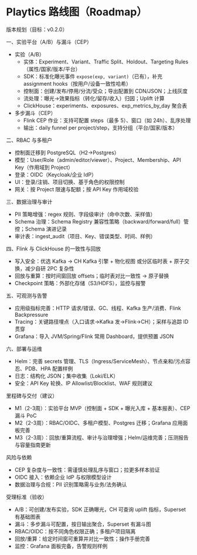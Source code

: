 # Playtics 路线图（Roadmap）

版本规划（目标：v0.2.0）

一、实验平台（A/B）与漏斗（CEP）
- 实验（A/B）
  - 实体：Experiment、Variant、Traffic Split、Holdout、Targeting Rules（属性/国家/版本/平台）
  - SDK：标准化曝光事件 `expose(exp, variant)`（已有），补充 assignment hooks（按用户/设备一致性哈希）
  - 控制面：创建/发布/停用/分流/受众；导出配置到 CDN/JSON；上线灰度
  - 流处理：曝光→效果指标（转化/留存/收入）归因；Uplift 计算
  - ClickHouse：experiments、exposures、exp_metrics_by_day 聚合表
- 多步漏斗（CEP）
  - Flink CEP 作业：支持可配置 steps（最多 5）、窗口（如 24h）、乱序处理
  - 输出：daily funnel per project/step，支持分组（平台/国家/版本）

二、RBAC 与多租户
- 控制面迁移到 PostgreSQL（H2→Postgres）
- 模型：User/Role（admin/editor/viewer）、Project、Membership、API Key（作用域到 Project）
- 登录：OIDC（Keycloak/企业 IdP）
- UI：登录/注销、项目切换、基于角色的权限控制
- 网关：按 Project 限速与配额；按 API Key 作用域校验

三、数据治理与审计
- PII 策略增强：regex 规则、字段级审计（命中次数、采样值）
- Schema 治理：Schema Registry 兼容性策略（backward/forward/full）管控；Schema 演进记录
- 审计表：ingest_audit（项目、Key、错误类型、时间、样例）

四、Flink 与 ClickHouse 的一致性与回放
- 写入安全：优选 Kafka → CH Kafka 引擎 + 物化视图 或分区临时表 + 原子交换，减少自研 2PC 复杂性
- 回放与重算：按时间窗回放 offsets；临时表对比一致性 → 原子替换
- Checkpoint 策略：外部化存储（S3/HDFS），监控与报警

五、可观测与告警
- 应用级指标完善：HTTP 请求/错误、GC、线程、Kafka 生产/消费、Flink Backpressure
- Tracing：关键路径埋点（入口请求→Kafka 发→Flink→CH）；采样与追踪 ID 贯穿
- Grafana：导入 JVM/Spring/Flink 常用 Dashboard，提供预置 JSON

六、部署与运维
- Helm：完善 secrets 管理、TLS（Ingress/ServiceMesh）、节点亲和/污点容忍、PDB、HPA 配置样例
- 日志：结构化 JSON；集中收集（Loki/ELK）
- 安全：API Key 轮换、IP Allowlist/Blocklist、WAF 规则建议

里程碑与交付（建议）
- M1（2-3周）：实验平台 MVP（控制面 + SDK + 曝光入库 + 基本报表）、CEP 漏斗 PoC
- M2（2-3周）：RBAC/OIDC、多租户模型、Postgres 迁移；Grafana 应用面板完善
- M3（2-3周）：回放/重算流程、审计与治理增强；Helm/运维完善；压测报告与容量指南更新

风险与依赖
- CEP 复杂度与一致性：需谨慎处理乱序与窗口；拉更多样本验证
- OIDC 接入：依赖企业 IdP 与权限模型设计
- 数据治理与合规：PII 识别策略需与业务/法务确认

受理标准（验收）
- A/B：可创建/发布实验，SDK 正确曝光，CH 可查询 uplift 指标，Superset 有基础图表
- 漏斗：多步漏斗可配置，按日输出聚合，Superset 有漏斗图
- RBAC/OIDC：按不同角色权限正确；多租户项目隔离
- 回放/重算：给定时间窗可重算并对比一致性；操作手册完善
- 监控：Grafana 面板完备，告警规则样例
